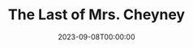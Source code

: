 ---
title: The Last of Mrs. Cheyney
date: 2023-09-08T00:00:00
opening_date: 1924-12-31
approx_date: year
closing_date:
layout: productions
playbill:
Theatre: Theatre Jacksonville
cast:
- Lord Arthur Dilling: Charles Murchison
- George: Frank H. Elmore, Jr.
- Lady Joan Houghton: Frannie May Snyder
- Lord Elton: H. E. Harkeishimer
- Willie Wynton: H. Plant Osborne
- Mrs. Cheyney: Mrs. Frances Ewell
- Maria: Mrs. H. Plant Osborne
- Charles: Slocum Ball
- Mrs. Ebley: Mrs. A. S. Peatross
crew:
- Stage Setting: Birsa Shepard
- Stage Business: Judge Barton Barrs
- Director: Mrs. Burton Barrs
---